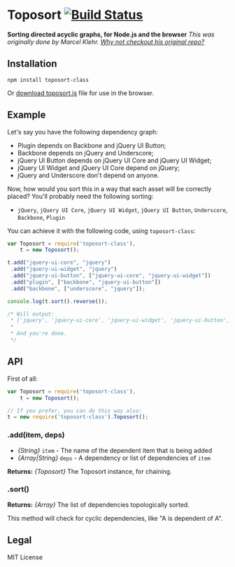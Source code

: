 # Toposort [![Build Status](https://travis-ci.org/gustavohenke/toposort.png?branch=master)](https://travis-ci.org/gustavohenke/toposort)
__Sorting directed acyclic graphs, for Node.js and  the browser__
_This was originally done by Marcel Klehr. [Why not checkout his original repo?](https://github.com/marcelklehr/toposort)_

## Installation
`npm install toposort-class`

Or [download toposort.js](https://raw.github.com/gustavohenke/toposort/master/toposort.js) file for use in the browser.

## Example
Let's say you have the following dependency graph:

* Plugin depends on Backbone and jQuery UI Button;
* Backbone depends on jQuery and Underscore;
* jQuery UI Button depends on jQuery UI Core and jQuery UI Widget;
* jQuery UI Widget and jQuery UI Core depend on jQuery;
* jQuery and Underscore don't depend on anyone.

Now, how would you sort this in a way that each asset will be correctly placed? You'll probably need the following sorting:

* `jQuery`, `jQuery UI Core`, `jQuery UI Widget`, `jQuery UI Button`, `Underscore`, `Backbone`, `Plugin`

You can achieve it with the following code, using `toposort-class`:
```javascript
var Toposort = require('toposort-class'),
	t = new Toposort();

t.add("jquery-ui-core", "jquery")
 .add("jquery-ui-widget", "jquery")
 .add("jquery-ui-button", ["jquery-ui-core", "jquery-ui-widget"])
 .add("plugin", ["backbone", "jquery-ui-button"])
 .add("backbone", ["underscore", "jquery"]);

console.log(t.sort().reverse());

/* Will output:
 * ['jquery', 'jquery-ui-core', 'jquery-ui-widget', 'jquery-ui-button', 'underscore', 'backbone', 'plugin']
 *
 * And you're done.
 */
```

## API
First of all:
```javascript
var Toposort = require('toposort-class'),
	t = new Toposort();

// If you prefer, you can do this way also:
t = new require('toposort-class').Toposort();
```

### .add(item, deps)
* _{String}_ `item` - The name of the dependent item that is being added
* _{Array|String}_ `deps` - A dependency or list of dependencies of `item`

__Returns:__ _{Toposort}_ The Toposort instance, for chaining.

### .sort()
__Returns:__ _{Array}_ The list of dependencies topologically sorted.

This method will check for cyclic dependencies, like "A is dependent of A".

## Legal
MIT License
